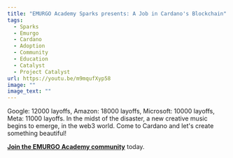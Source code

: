 ```yaml
---
title: "EMURGO Academy Sparks presents: A Job in Cardano's Blockchain"
tags:
  - Sparks
  - Emurgo
  - Cardano
  - Adoption
  - Community
  - Education
  - Catalyst
  - Project Catalyst
url: https://youtu.be/m9mqufXyp58
image: ""
image_text: ""
---
```


Google: 12000 layoffs, Amazon: 18000 layoffs, Microsoft: 10000 layoffs, Meta: 11000 layoffs. In the midst of the disaster, a new creative music begins to emerge, in the web3 world. Come to Cardano and let's create something beautiful!

**[Join the EMURGO Academy community](https://t.me/+gFLm2bsoeFRkMTVl)** today.
